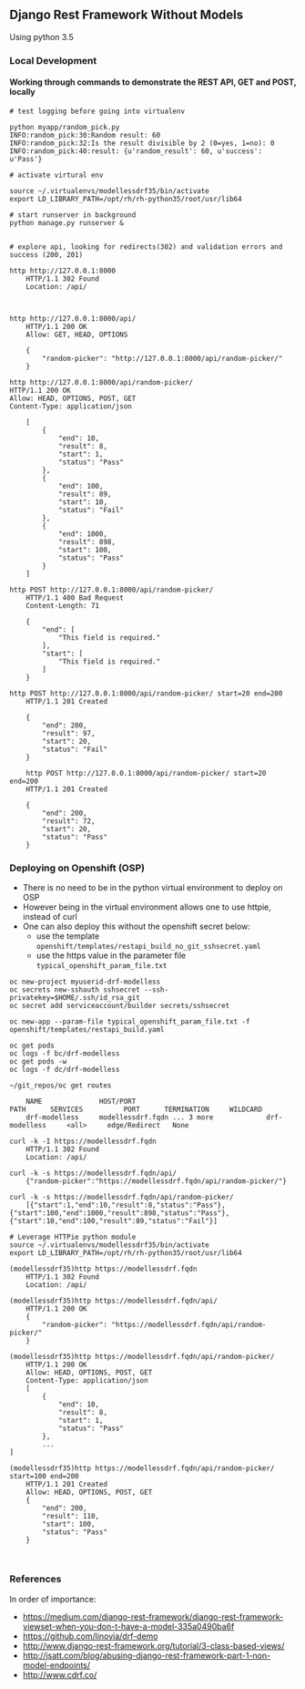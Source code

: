## Django Rest Framework Without Models
Using python 3.5


### Local Development
#### Working through commands to demonstrate the REST API, GET and POST, locally

```
# test logging before going into virtualenv

python myapp/random_pick.py
INFO:random_pick:30:Random result: 60
INFO:random_pick:32:Is the result divisible by 2 (0=yes, 1=no): 0
INFO:random_pick:40:result: {u'random_result': 60, u'success': u'Pass'}

# activate virtural env

source ~/.virtualenvs/modellessdrf35/bin/activate
export LD_LIBRARY_PATH=/opt/rh/rh-python35/root/usr/lib64

# start runserver in background
python manage.py runserver &


# explore api, looking for redirects(302) and validation errors and success (200, 201)

http http://127.0.0.1:8000
    HTTP/1.1 302 Found
    Location: /api/



http http://127.0.0.1:8000/api/
    HTTP/1.1 200 OK
    Allow: GET, HEAD, OPTIONS

    {
        "random-picker": "http://127.0.0.1:8000/api/random-picker/"
    }

http http://127.0.0.1:8000/api/random-picker/
HTTP/1.1 200 OK
Allow: HEAD, OPTIONS, POST, GET
Content-Type: application/json

    [
        {
            "end": 10,
            "result": 8,
            "start": 1,
            "status": "Pass"
        },
        {
            "end": 100,
            "result": 89,
            "start": 10,
            "status": "Fail"
        },
        {
            "end": 1000,
            "result": 898,
            "start": 100,
            "status": "Pass"
        }
    ]

http POST http://127.0.0.1:8000/api/random-picker/
    HTTP/1.1 400 Bad Request
    Content-Length: 71
    
    {
        "end": [
            "This field is required."
        ],
        "start": [
            "This field is required."
        ]
    }

http POST http://127.0.0.1:8000/api/random-picker/ start=20 end=200
    HTTP/1.1 201 Created
    
    {
        "end": 200,
        "result": 97,
        "start": 20,
        "status": "Fail"
    }
    
    http POST http://127.0.0.1:8000/api/random-picker/ start=20 end=200
    HTTP/1.1 201 Created
    
    {
        "end": 200,
        "result": 72,
        "start": 20,
        "status": "Pass"
    }

```

### Deploying on Openshift (OSP)
* There is no need to be in the python virtual environment to deploy on OSP
* However being in the virtual environment allows one to use httpie,
instead of curl
* One can also deploy this without the openshift secret below:
    * use the template `openshift/templates/restapi_build_no_git_sshsecret.yaml` 
    * use the https value in the parameter file `typical_openshift_param_file.txt`

```
oc new-project myuserid-drf-modelless
oc secrets new-sshauth sshsecret --ssh-privatekey=$HOME/.ssh/id_rsa_git
oc secret add serviceaccount/builder secrets/sshsecret

oc new-app --param-file typical_openshift_param_file.txt -f openshift/templates/restapi_build.yaml

oc get pods
oc logs -f bc/drf-modelless
oc get pods -w
oc logs -f dc/drf-modelless

~/git_repos/oc get routes

    NAME              HOST/PORT                                      PATH      SERVICES          PORT      TERMINATION     WILDCARD
    drf-modelless     modellessdrf.fqdn ... 3 more             drf-modelless     <all>     edge/Redirect   None

curl -k -I https://modellessdrf.fqdn
    HTTP/1.1 302 Found
    Location: /api/

curl -k -s https://modellessdrf.fqdn/api/
    {"random-picker":"https://modellessdrf.fqdn/api/random-picker/"}

curl -k -s https://modellessdrf.fqdn/api/random-picker/
    [{"start":1,"end":10,"result":8,"status":"Pass"},{"start":100,"end":1000,"result":898,"status":"Pass"},{"start":10,"end":100,"result":89,"status":"Fail"}]

# Leverage HTTPie python module
source ~/.virtualenvs/modellessdrf35/bin/activate
export LD_LIBRARY_PATH=/opt/rh/rh-python35/root/usr/lib64

(modellessdrf35)http https://modellessdrf.fqdn
    HTTP/1.1 302 Found
    Location: /api/

(modellessdrf35)http https://modellessdrf.fqdn/api/
    HTTP/1.1 200 OK
    {
        "random-picker": "https://modellessdrf.fqdn/api/random-picker/"
    }

(modellessdrf35)http https://modellessdrf.fqdn/api/random-picker/
    HTTP/1.1 200 OK
    Allow: HEAD, OPTIONS, POST, GET
    Content-Type: application/json
    [
        {
            "end": 10,
            "result": 8,
            "start": 1,
            "status": "Pass"
        },
        ...
]

(modellessdrf35)http https://modellessdrf.fqdn/api/random-picker/ start=100 end=200
    HTTP/1.1 201 Created
    Allow: HEAD, OPTIONS, POST, GET
    {
        "end": 200,
        "result": 110,
        "start": 100,
        "status": "Pass"
    }



```

### References

In order of importance:

* https://medium.com/django-rest-framework/django-rest-framework-viewset-when-you-don-t-have-a-model-335a0490ba6f
* https://github.com/linovia/drf-demo
* http://www.django-rest-framework.org/tutorial/3-class-based-views/
* http://jsatt.com/blog/abusing-django-rest-framework-part-1-non-model-endpoints/
* http://www.cdrf.co/


